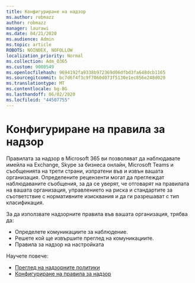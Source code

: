 ```yaml
---
title: Конфигуриране на надзор
ms.author: robmazz
author: robmazz
manager: laurawi
ms.date: 04/21/2020
ms.audience: Admin
ms.topic: article
ROBOTS: NOINDEX, NOFOLLOW
localization_priority: Normal
ms.collection: Adm_O365
ms.custom: 9000549
ms.openlocfilehash: 9694192fa9338b972369d06dfbd3fa648dcb1165
ms.sourcegitcommit: bc7d6f4f3c9f7060d073f5130e1ec856e248d020
ms.translationtype: MT
ms.contentlocale: bg-BG
ms.lasthandoff: 06/02/2020
ms.locfileid: "44507755"
---
```

# <a name="configure-supervision-policies"></a>Конфигуриране на правила за надзор

Правилата за надзор в Microsoft 365 ви позволяват да наблюдавате имейла на Exchange, Skype за бизнеса онлайн, Microsoft Teams и съобщенията на трети страни, изпратени във и извън вашата организация. Определените рецензенти могат да преглеждат наблюдаваните съобщения, за да се уверят, че отговарят на правилата на вашата организация, управлението на риска и стандартите за съответствие с нормативните изисквания и да ги разрешават с тип класификация.

За да използвате надзорните правила във вашата организация, трябва да:

- Определете комуникациите за наблюдение.
- Решете кой ще извършите преглед на комуникациите.
- Правила за надзор на настройката

Научете повече:

- [Преглед на надзорните политики](https://docs.microsoft.com/microsoft-365/compliance/supervision-policies)
- [Конфигуриране на правила за надзор](https://docs.microsoft.com/microsoft-365/compliance/configure-supervision-policies)
